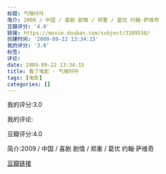 ```yaml
---
标题: 气喘吁吁
简介: 2009 / 中国 / 喜剧 剧情 / 郑重 / 葛优 约翰·萨维奇
豆瓣评分: '4.0'
链接: https://movie.douban.com/subject/3389558/
创建时间: '2009-09-22 13:34:15'
我的评分: '3.0'
标签:
评论:
date: 2009-09-22 13:34:15
title: 看了电影 - 气喘吁吁
tags: [电影]
categories: []
---
```


我的评分:3.0

我的评论:

豆瓣评分:4.0

简介:2009 / 中国 / 喜剧 剧情 / 郑重 / 葛优 约翰·萨维奇

[豆瓣链接](https://movie.douban.com/subject/3389558/)

